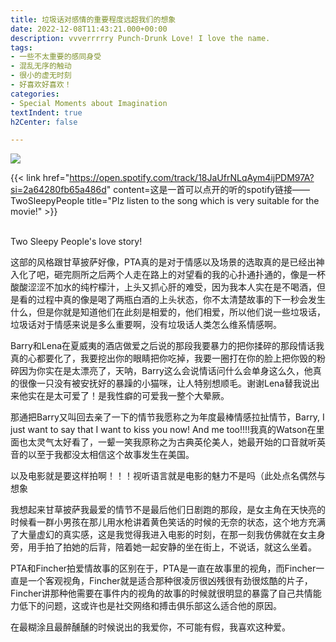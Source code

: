 ```yaml
---
title: 垃圾话对感情的重要程度远超我们的想象
date: 2022-12-08T11:43:21.000+00:00
description: vvverrrrry Punch-Drunk Love! I love the name.
tags:
- 一些不太重要的感同身受
- 混乱无序的触动
- 很小的虚无时刻
- 好喜欢好喜欢！
categories:
- Special Moments about Imagination
textIndent: true
h2Center: false

---
```

![](/uploads/pdl.png)

{{< link href="https://open.spotify.com/track/18JaUfrNLqAym4ijPDM97A?si=2a64280fb65a486d" content=这是一首可以点开的听的spotify链接——TwoSleepyPeople title="Plz listen to the song which is very suitable for the movie!" >}} <br><br/>

Two Sleepy People's love story!

这部的风格跟甘草披萨好像，PTA真的是对于情感以及场景的选取真的是已经出神入化了吧，砸完厕所之后两个人走在路上的对望看的我的心扑通扑通的，像是一杯酸酸涩涩不加水的纯柠檬汁，上头又抓心肝的难受，因为我本人实在是不喝酒，但是看的过程中真的像是喝了两瓶白酒的上头状态，你不太清楚故事的下一秒会发生什么，但是你就是知道他们在此刻是相爱的，他们相爱，所以他们说一些垃圾话，垃圾话对于情感来说是多么重要啊，没有垃圾话人类怎么维系情感啊。

Barry和Lena在夏威夷的酒店做爱之后说的那段我要暴力的把你揉碎的那段情话我真的心都要化了，我要挖出你的眼睛把你吃掉，我要一圈打在你的脸上把你毁的粉碎因为你实在是太漂亮了，天呐，Barry这么会说情话问什么会单身这么久，他真的很像一只没有被安抚好的暴躁的小猫咪，让人特别想顺毛。谢谢Lena替我说出来他实在是太可爱了！是我性癖的可爱我一整个大晕厥。

那通把Barry又叫回去亲了一下的情节我愿称之为年度最棒情感拉扯情节，Barry, I just want to say that I want to kiss you now! And me too!!!!我真的Watson在里面也太灵气太好看了，一颦一笑我原称之为古典英伦美人，她最开始的口音就听英音的以至于我都没太相信这个故事发生在美国。

以及电影就是要这样拍啊！！！视听语言就是电影的魅力不是吗（此处点名偶然与想象

我想起来甘草披萨我最爱的情节不是最后他们日剧跑的那段，是女主角在天快亮的时候看一群小男孩在那儿用水枪讲着黄色笑话的时候的无奈的状态，这个地方充满了大量虚幻的真实感，这是我觉得我进入电影的时刻，在那一刻我仿佛就在女主身旁，用手拍了拍她的后背，陪着她一起安静的坐在街上，不说话，就这么坐着。

PTA和Fincher拍爱情故事的区别在于，PTA是一直在故事里的视角，而Fincher一直是一个客观视角，Fincher就是适合那种很凌厉很凶残很有劲很炫酷的片子，Fincher讲那种他需要在事件内的视角的故事的时候就很明显的暴露了自己共情能力低下的问题，这或许也是社交网络和搏击俱乐部这么适合他的原因。

在最糊涂且最醉醺醺的时候说出的我爱你，不可能有假，我喜欢这种爱。